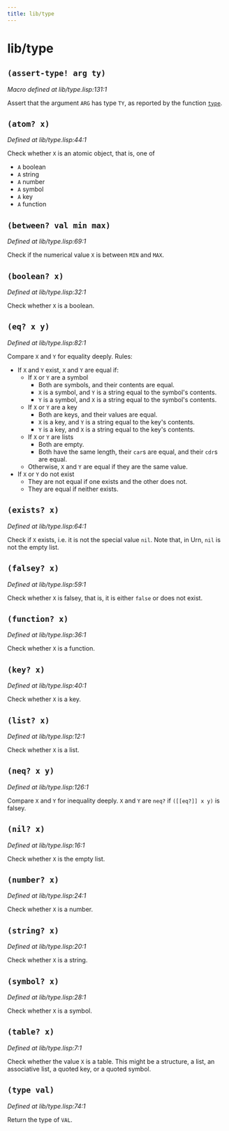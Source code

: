 ```yaml
---
title: lib/type
---
```

# lib/type
## `(assert-type! arg ty)`
*Macro defined at lib/type.lisp:131:1*

Assert that the argument `ARG` has type `TY`, as reported by the function
[`type`](lib.type.md#type-val).

## `(atom? x)`
*Defined at lib/type.lisp:44:1*

Check whether `X` is an atomic object, that is, one of
- `A` boolean
- `A` string
- `A` number
- `A` symbol
- `A` key
- `A` function

## `(between? val min max)`
*Defined at lib/type.lisp:69:1*

Check if the numerical value `X` is between
`MIN` and `MAX`.

## `(boolean? x)`
*Defined at lib/type.lisp:32:1*

Check whether `X` is a boolean.

## `(eq? x y)`
*Defined at lib/type.lisp:82:1*

Compare `X` and `Y` for equality deeply.
Rules:
- If `X` and `Y` exist, `X` and `Y` are equal if:
  - If `X` or `Y` are a symbol
    - Both are symbols, and their contents are equal.
    - `X` is a symbol, and `Y` is a string equal to the symbol's contents.
    - `Y` is a symbol, and `X` is a string equal to the symbol's contents.
  - If `X` or `Y` are a key
    - Both are keys, and their values are equal.
    - `X` is a key, and `Y` is a string equal to the key's contents.
    - `Y` is a key, and `X` is a string equal to the key's contents.
  - If `X` or `Y` are lists
    - Both are empty.
    - Both have the same length, their `car`s are equal, and their `cdr`s
      are equal.
  - Otherwise, `X` and `Y` are equal if they are the same value.
- If `X` or `Y` do not exist
  - They are not equal if one exists and the other does not.
  - They are equal if neither exists.  

## `(exists? x)`
*Defined at lib/type.lisp:64:1*

Check if `X` exists, i.e. it is not the special value `nil`.
Note that, in Urn, `nil` is not the empty list.

## `(falsey? x)`
*Defined at lib/type.lisp:59:1*

Check whether `X` is falsey, that is, it is either `false` or does
not exist.

## `(function? x)`
*Defined at lib/type.lisp:36:1*

Check whether `X` is a function.

## `(key? x)`
*Defined at lib/type.lisp:40:1*

Check whether `X` is a key.

## `(list? x)`
*Defined at lib/type.lisp:12:1*

Check whether `X` is a list.

## `(neq? x y)`
*Defined at lib/type.lisp:126:1*

Compare `X` and `Y` for inequality deeply. `X` and `Y` are `neq?`
if `([[eq?]] x y)` is falsey.

## `(nil? x)`
*Defined at lib/type.lisp:16:1*

Check whether `X` is the empty list.

## `(number? x)`
*Defined at lib/type.lisp:24:1*

Check whether `X` is a number.

## `(string? x)`
*Defined at lib/type.lisp:20:1*

Check whether `X` is a string.

## `(symbol? x)`
*Defined at lib/type.lisp:28:1*

Check whether `X` is a symbol.

## `(table? x)`
*Defined at lib/type.lisp:7:1*

Check whether the value `X` is a table. This might be a structure,
a list, an associative list, a quoted key, or a quoted symbol.

## `(type val)`
*Defined at lib/type.lisp:74:1*

Return the type of `VAL`.

